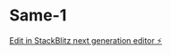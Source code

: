 # Same-1

[Edit in StackBlitz next generation editor ⚡️](https://stackblitz.com/~/github.com/Samee-700/Same-1)